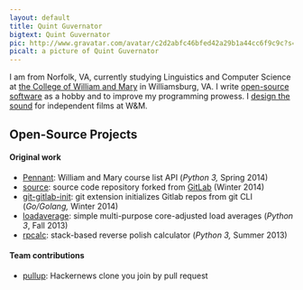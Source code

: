 ```yaml
---
layout: default
title: Quint Guvernator
bigtext: Quint Guvernator
pic: http://www.gravatar.com/avatar/c2d2abfc46bfed42a29b1a44cc6f9c9c?s=120
picalt: a picture of Quint Guvernator
---
```


I am from Norfolk, VA, currently studying Linguistics and Computer Science at [the College of William and Mary][WM] in Williamsburg, VA.
I write [open-source software](#open-source-projects) as a hobby and to improve my programming prowess.
I [design the sound](sound.html) for independent films at W&M.

[WM]: http://www.wm.edu/

## Open-Source Projects <a id="open-source-projects"></a>

#### Original work

 - [Pennant][]: William and Mary course list API (_Python 3,_ Spring 2014)
 - [source][]: source code repository forked from [GitLab](http://gitlab.org/) (Winter 2014)
 - [git-gitlab-init][]: git extension initializes Gitlab repos from git CLI (_Go/Golang,_ Winter 2014)
 - [loadaverage][]: simple multi-purpose core-adjusted load averages (_Python 3_, Fall 2013)
 - [rpcalc][]: stack-based reverse polish calculator (_Python 3,_ Summer 2013)

[Pennant]: https://github.com/wm-pennant/pennant
[source]: http://src.nascifi.com
[git-gitlab-init]: https://github.com/qguv/git-gitlab-init
[loadaverage]: https://github.com/qguv/loadaverage
[rpcalc]: http://qguv.github.io/rpcalc

#### Team contributions

 - [pullup][]: Hackernews clone you join by pull request

[pullup]: http://pullup.herokuapp.com
